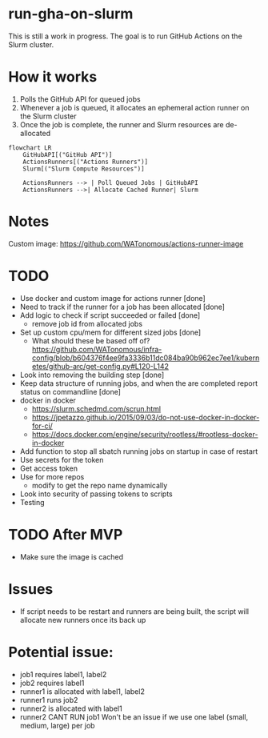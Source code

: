 # run-gha-on-slurm

This is still a work in progress. The goal is to run GitHub Actions on the Slurm cluster.

# How it works
1. Polls the GitHub API for queued jobs
2. Whenever a job is queued, it allocates an ephemeral action runner on the Slurm cluster
3. Once the job is complete, the runner and Slurm resources are de-allocated

```mermaid
flowchart LR
    GitHubAPI[("GitHub API")]
    ActionsRunners[("Actions Runners")]
    Slurm[("Slurm Compute Resources")]

    ActionsRunners --> | Poll Queued Jobs | GitHubAPI 
    ActionsRunners -->| Allocate Cached Runner| Slurm 
```

# Notes
Custom image: https://github.com/WATonomous/actions-runner-image

# TODO
- Use docker and custom image for actions runner [done]
- Need to track if the runner for a job has been allocated [done]
- Add logic to check if script succeeded or failed [done]
	- remove job id from allocated jobs
- Set up custom cpu/mem for different sized jobs [done]
	- What should these be based off of? https://github.com/WATonomous/infra-config/blob/b604376f4ee9fa3336b11dc084ba90b962ec7ee1/kubernetes/github-arc/get-config.py#L120-L142 
- Look into removing the building step [done]
- Keep data structure of running jobs, and when the are completed report status on commandline [done]
- docker in docker 
	- https://slurm.schedmd.com/scrun.html
	- https://jpetazzo.github.io/2015/09/03/do-not-use-docker-in-docker-for-ci/
	- https://docs.docker.com/engine/security/rootless/#rootless-docker-in-docker
- Add function to stop all sbatch running jobs on startup in case of restart
- Use secrets for the token
- Get access token
- Use for more repos
	- modify to get the repo name dynamically
- Look into security of passing tokens to scripts
- Testing

# TODO After MVP
- Make sure the image is cached 

# Issues
- If script needs to be restart and runners are being built, the script will allocate new runners once its back up 

# Potential issue:
- job1 requires label1, label2
- job2 requires label1
- runner1 is allocated with label1, label2
- runner1 runs job2
- runner2 is allocated with label1
- runner2 CANT RUN job1
Won't be an issue if we use one label (small, medium, large) per job

